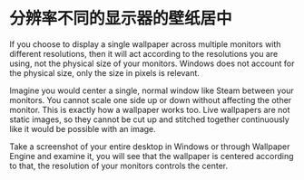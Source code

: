 # 分辨率不同的显示器的壁纸居中

If you choose to display a single wallpaper across multiple monitors with different resolutions, then it will act according to the resolutions you are using, not the physical size of your monitors. Windows does not account for the physical size, only the size in pixels is relevant.

Imagine you would center a single, normal window like Steam between your monitors. You cannot scale one side up or down without affecting the other monitor. This is exactly how a wallpaper works too. Live wallpapers are not static images, so they cannot be cut up and stitched together continuously like it would be possible with an image.

Take a screenshot of your entire desktop in Windows or through Wallpaper Engine and examine it, you will see that the wallpaper is centered according to that, the resolution of your monitors controls the center. 